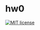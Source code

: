 # hw0

[![MIT license](https://img.shields.io/badge/license-MIT-blue.svg)](https://github.com/bnkspbrus/fp-homework/blob/master/hw0/LICENSE)
